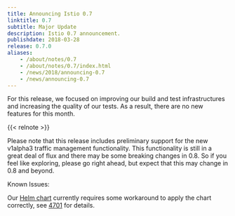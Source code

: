 ```yaml
---
title: Announcing Istio 0.7
linktitle: 0.7
subtitle: Major Update
description: Istio 0.7 announcement.
publishdate: 2018-03-28
release: 0.7.0
aliases:
    - /about/notes/0.7
    - /about/notes/0.7/index.html
    - /news/2018/announcing-0.7
    - /news/announcing-0.7
---
```


For this release, we focused on improving our build and test infrastructures and increasing the
quality of our tests. As a result, there are no new features for this month.

{{< relnote >}}

Please note that this release includes preliminary support for the new v1alpha3 traffic management
functionality. This functionality is still in a great deal of flux and there may be some breaking
changes in 0.8. So if you feel like exploring, please go right ahead, but expect that this may
change in 0.8 and beyond.

Known Issues:

Our [Helm chart](https://archive.istio.io/0.7/docs/setup/install/helm)
currently requires some workaround to apply the chart correctly, see [4701](https://github.com/istio/istio/issues/4701) for details.

